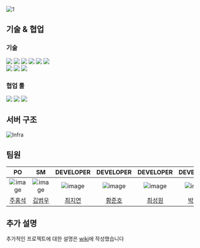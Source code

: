 ![1](https://github.com/prgrms-be-devcourse/BE-04-PoMin/assets/75611167/2ced31b8-01e8-450f-9b64-1c3b7db18194)

## 기술 & 협업

### 기술

<img src="https://img.shields.io/badge/java-007396?style=for-the-badge&logo=java&logoColor=white"> <img src="https://img.shields.io/badge/springboot-6DB33F?style=for-the-badge&logo=springboot&logoColor=white"> <img src="https://img.shields.io/badge/spring boot jpa-6DB33F?style=for-the-badge&logo=hibernate&logoColor=white"> <img src="https://img.shields.io/badge/spring security-6DB33F?style=for-the-badge&logo=springsecurity&logoColor=white"> <img src="https://img.shields.io/badge/spring rest docs-6DB33F?style=for-the-badge&logo=googledocs&logoColor=white"> <img src="https://img.shields.io/badge/junit 5-25A162?style=for-the-badge&logo=junit5&logoColor=white">
<br>
<img src="https://img.shields.io/badge/gradle-02303A?style=for-the-badge&logo=gradle&logoColor=white"> <img src="https://img.shields.io/badge/amazon aws-232F3E?style=for-the-badge&logo=amazonaws&logoColor=white"> <img src="https://img.shields.io/badge/github actions-2088FF?style=for-the-badge&logo=githubactions&logoColor=white">

### 협업 툴

<img src="https://img.shields.io/badge/slack-4A154B?style=for-the-badge&logo=slack&logoColor=white"> <img src="https://img.shields.io/badge/jira-0052CC?style=for-the-badge&logo=jira&logoColor=white"> <img src="https://img.shields.io/badge/notion-000000?style=for-the-badge&logo=notion&logoColor=white">

## 서버 구조
![Infra](https://github.com/prgrms-be-devcourse/BE-04-PoMin/assets/75611167/c964acf3-5a51-4ca6-810b-2455253593e8)


## 팀원

|PO|                                                        SM                                                        |                           DEVELOPER                            |                           DEVELOPER                            |                           DEVELOPER                            |                           DEVELOPER                            |
|:--:|:----------------------------------------------------------------------------------------------------------------:|:--------------------------------------------------------------:|:--------------------------------------------------------------:|:--------------------------------------------------------------:|:--------------------------------------------------------------:|
|![image](https://avatars.githubusercontent.com/u/75611167?v=4)|![image](https://avatars.githubusercontent.com/u/86512449?v=4)|![image](https://avatars.githubusercontent.com/u/96704446?v=4) | ![image](https://avatars.githubusercontent.com/u/72647031?v=4) | ![image](https://avatars.githubusercontent.com/u/22406453?v=4) | ![image](https://avatars.githubusercontent.com/u/63945197?v=4) |
|[주홍석](https://github.com/Juhongseok)|[김범우](https://github.com/beomukim)|[최지연](https://github.com/ddongpuri)|[황준호](https://github.com/juno-junho)|[최성원](https://github.com/choi5798)|[박현지](https://github.com/hyeon-z)|

## 추가 설명
추가적인 프로젝트에 대한 설명은 [wiki](https://github.com/prgrms-be-devcourse/BE-04-PoMin/wiki)에 작성했습니다
